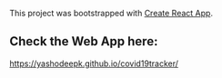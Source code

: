 This project was bootstrapped with [Create React App](https://github.com/facebook/create-react-app).

## Check the Web App here:

https://yashodeepk.github.io/covid19tracker/

